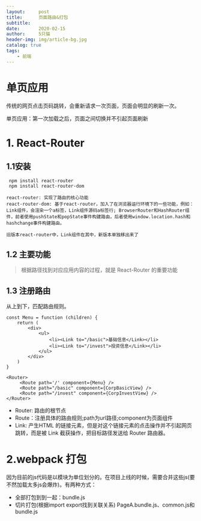 ```yaml
---
layout:     post
title:      页面路由&打包
subtitle:   
date:       2020-02-15
author:     5只猫
header-img: img/article-bg.jpg
catalog: true
tags:
    - 前端
---
```


# 单页应用

传统的网页点击页码跳转，会重新请求一次页面，页面会明显的刷新一次。

单页应用：第一次加载之后，页面之间切换并不引起页面刷新

# 1. React-Router

## 1.1安装

~~~
 npm install react-router
 npm install react-router-dom

react-router: 实现了路由的核心功能
react-router-dom: 基于react-router，加入了在浏览器运行环境下的一些功能，例如：Link组件，会渲染一个a标签，Link组件源码a标签行; BrowserRouter和HashRouter组件，前者使用pushState和popState事件构建路由，后者使用window.location.hash和hashchange事件构建路由。

旧版本react-router中，Link组件在其中，新版本单独移出来了
~~~

## 1.2 主要功能
> 根据路径找到对应应用内容的过程，就是 React-Router 的重要功能

## 1.3 注册路由

从上到下，匹配路由规则。
~~~
const Menu = function (children) {
    return (
        <div>
            <ul>
                <li><Link to="/basic">基础信息</Link></li>
                <li><Link to="/invest">投资信息</Link></li>
            </ul>
        </div>
    )
}
~~~

~~~
<Router>
     <Route path='/' component={Menu} />
     <Route path="/basic" component={CorpBasicView} />
     <Route path="/invest" component={CorpInvestView} />
</Router>
~~~

- Router: 路由的根节点
- Route：注册具体的路由规则;path为url路径;component为页面组件
- Link:  产生HTML 的链接元素，但是对这个链接元素的点击操作并不引起网页跳转，而是被 Link 截获操作，把目标路径发送给 Router 路由器。


# 2.webpack 打包

因为目前的js代码是以模块为单位划分的。在项目上线的时候，需要合并这些js(要不然加载太多js会爆炸)。有两种方式：

- 全部打包到到一起：bundle.js
- 切片打包(根据import export找到关联关系) PageA.bundle.js、common.js和bundle.js

